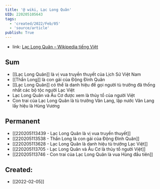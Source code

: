 ```yaml
---
title: '@ wiki, Lạc Long Quân'
UID: 220205105643
tags:
  - 'created/2022/Feb/05'
  - 'source/article'
publish: True
---
```

- link: [Lạc Long Quân – Wikipedia tiếng Việt](https://vi.wikipedia.org/wiki/L%E1%BA%A1c_Long_Qu%C3%A2n)

## Sum
- [[Lạc Long Quân]] là vị vua truyền thuyết của Lịch Sử Việt Nam
- [[Thần Long]] là con gái của Động Đình Quân
- [[Lạc Long Quân]] có thể là danh hiệu để gọi người tù trưởng đã thống nhất các bộ tộc người Lạc Việt
- Lạc Long Quân và Âu Cơ được xem là thủy tổ của người Việt
- Con trai của Lạc Long Quân là tù trưởng Văn Lang, lập nước Văn Lang lấy hiệu là Hùng Vương

## Permanent
- [[220205113439 - Lạc Long Quân là vị vua truyền thuyết]]
- [[220205113538 - Thần Long là con gái của Động Đình Quân]]
- [[220205113628 - Lạc Long Quân là danh hiệu tù trưởng Lạc Việt]]
- [[220205113705 - Lạc Long Quân và Âu Cơ là thủy tổ người Việt]]
- [[220205113746 - Con trai của Lạc Long Quân là vua Hùng đầu tiên]]


## Created:
- [[2022-02-05]]
